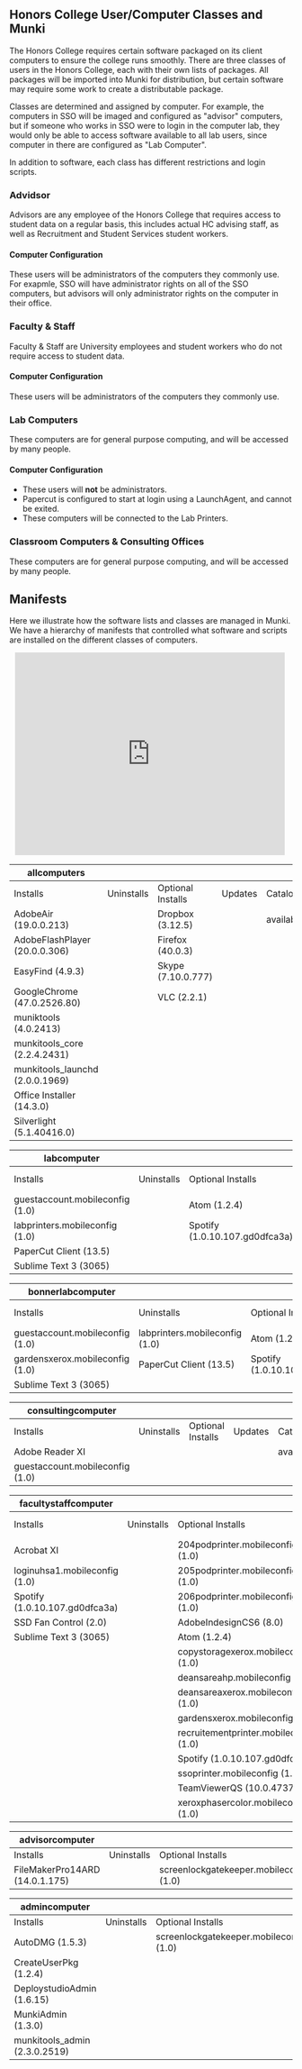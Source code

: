 ## Honors College User/Computer Classes and Munki

The Honors College requires certain software packaged on its client computers to ensure the college runs smoothly. There are three classes of users in the Honors College, each with their own lists of packages. All packages will be imported into Munki for distribution, but certain software may require some work to create a distributable package.

Classes are determined and assigned by computer. For example, the computers in SSO will be imaged and configured as "advisor" computers, but if someone who works in SSO were to login in the computer lab, they would only be able to access software available to all lab users, since computer in there are configured as "Lab Computer".

In addition to software, each class has different restrictions and login scripts.

### Advidsor

Advisors are any employee of the Honors College that requires access to student data on a regular basis, this includes actual HC advising staff, as well as Recruitment and Student Services student workers.

#### Computer Configuration
These users will be administrators of the computers they commonly use. For exapmle, SSO will have administrator rights on all of the SSO computers, but advisors will only administrator rights on the computer in their office.

### Faculty & Staff

Faculty & Staff are University employees and student workers who do not require access to student data.

#### Computer Configuration
These users will be administrators of the computers they commonly use.

### Lab Computers

These computers are for general purpose computing, and will be accessed by many people.

#### Computer Configuration
- These users will **not** be administrators.
- Papercut is configured to start at login using a LaunchAgent, and cannot be exited.
- These computers will be connected to the Lab Printers.

### Classroom Computers & Consulting Offices

These computers are for general purpose computing, and will be accessed by many people.

## Manifests

Here we illustrate how the software lists and classes are managed in Munki. We have a hierarchy of manifests that controlled what software and scripts are installed on the different classes of computers.

<div style="width: 480px; height: 360px; margin: 10px; position: relative;"><iframe allowfullscreen frameborder="0" style="width:480px; height:360px" src="https://www.lucidchart.com/documents/embeddedchart/28cc149b-ad34-4479-b628-2c8b098de765" id="30qdae92R_YY"></iframe></div>

| allcomputers                    |                                |                                   |         |           |                      |            |
|---------------------------------|--------------------------------|-----------------------------------|---------|-----------|----------------------|------------|
| Installs                        | Uninstalls                     | Optional Installs                 | Updates | Catalogs  | Included Manifests   | Conditions |
| AdobeAir (19.0.0.213)           |                                | Dropbox (3.12.5)                  |         | available |                      |            |
| AdobeFlashPlayer (20.0.0.306)   |                                | Firefox (40.0.3)                  |         |           |                      |            |
| EasyFind (4.9.3)                |                                | Skype (7.10.0.777)                |         |           |                      |            |
| GoogleChrome (47.0.2526.80)     |                                | VLC (2.2.1)                       |         |           |                      |            |
| muniktools (4.0.2413)           |                                |                                   |         |           |                      |            |
| munkitools_core (2.2.4.2431)    |                                |                                   |         |           |                      |            |
| munkitools_launchd (2.0.0.1969) |                                |                                   |         |           |                      |            |
| Office Installer (14.3.0)       |                                |                                   |         |           |                      |            |
| Silverlight (5.1.40416.0)       |                                |                                   |         |           |                      |            |

| labcomputer                     |                                |                                   |         |           |                      |            |
|---------------------------------|--------------------------------|-----------------------------------|---------|-----------|----------------------|------------|
| Installs                        | Uninstalls                     | Optional Installs                 | Updates | Catalogs  | Included Manifests   | Conditions |
| guestaccount.mobileconfig (1.0) |                                | Atom (1.2.4)                      |         | available | allcomputers         |            |
| labprinters.mobileconfig (1.0)  |                                | Spotify (1.0.10.107.gd0dfca3a)    |         |           |                      |            |
| PaperCut Client (13.5)          |                                |                                   |         |           |                      |            |
| Sublime Text 3 (3065)           |                                |                                   |         |           |                      |            |

| bonnerlabcomputer               |                                |                                   |         |           |                      |            |
|---------------------------------|--------------------------------|-----------------------------------|---------|-----------|----------------------|------------|
| Installs                        | Uninstalls                     | Optional Installs                 | Updates | Catalogs  | Included Manifests   | Conditions |
| guestaccount.mobileconfig (1.0) | labprinters.mobileconfig (1.0) | Atom (1.2.4)                      |         | available | allcomputers         |            |
| gardensxerox.mobileconfig (1.0) | PaperCut Client (13.5)         | Spotify (1.0.10.107.gd0dfca3a)    |         |           |                      |            |
| Sublime Text 3 (3065)           |                                |                                   |         |           |                      |            |

| consultingcomputer              |                          |                                   |         |           |                      |            |
|---------------------------------|--------------------------|-----------------------------------|---------|-----------|----------------------|------------|
| Installs                        | Uninstalls               | Optional Installs                 | Updates | Catalogs  | Included Manifests   | Conditions |
| Adobe Reader XI                 |                          |                                   |         | available | allcomputers         |            |
| guestaccount.mobileconfig (1.0) |                          |                                   |         |           |                      |            |

| facultystaffcomputer            |                          |                                        |         |           |                      |            |
|---------------------------------|--------------------------|----------------------------------------|---------|-----------|----------------------|------------|
| Installs                        | Uninstalls               | Optional Installs                      | Updates | Catalogs  | Included Manifests   | Conditions |
| Acrobat XI                      |                          | 204podprinter.mobileconfig (1.0)       |         | available | allcomputers         |            |
| loginuhsa1.mobileconfig (1.0)   |                          | 205podprinter.mobileconfig (1.0)       |         |           |                      |            |
| Spotify (1.0.10.107.gd0dfca3a)  |                          | 206podprinter.mobileconfig (1.0)       |         |           |                      |            |
| SSD Fan Control (2.0)           |                          | AdobeIndesignCS6 (8.0)                 |         |           |                      |            |
| Sublime Text 3 (3065)           |                          | Atom (1.2.4)                           |         |           |                      |            |
|                                 |                          | copystoragexerox.mobileconfig (1.0)    |         |           |                      |            |
|                                 |                          | deansareahp.mobileconfig (1.0)         |         |           |                      |            |
|                                 |                          | deansareaxerox.mobileconfig (1.0)      |         |           |                      |            |
|                                 |                          | gardensxerox.mobileconfig (1.0)        |         |           |                      |            |
|                                 |                          | recruitementprinter.mobileconfig (1.0) |         |           |                      |            |
|                                 |                          | Spotify (1.0.10.107.gd0dfca3a)         |         |           |                      |            |
|                                 |                          | ssoprinter.mobileconfig (1.0)          |         |           |                      |            |
|                                 |                          | TeamViewerQS (10.0.47374)              |         |           |                      |            |
|                                 |                          | xeroxphasercolor.mobileconfig (1.0)    |         |           |                      |            |

| advisorcomputer                |                          |                                         |         |           |                      |            |
|--------------------------------|--------------------------|-----------------------------------------|---------|-----------|----------------------|------------|
| Installs                       | Uninstalls               | Optional Installs                       | Updates | Catalogs  | Included Manifests   | Conditions |
| FileMakerPro14ARD (14.0.1.175) |                          | screenlockgatekeeper.mobileconfig (1.0) |         | available | facultystaffcomputer |            |

| admincomputer                |                          |                                        |         |           |                      |            |
|------------------------------|--------------------------|----------------------------------------|---------|-----------|----------------------|------------|
| Installs                     | Uninstalls               | Optional Installs                      | Updates | Catalogs  | Included Manifests   | Conditions |
| AutoDMG (1.5.3)              |                          | screenlockgatekeeper.mobileconfig (1.0)|         | available | facultystaffcomputer |            |
| CreateUserPkg (1.2.4)        |                          |                                        |         |           |                      |            |
| DeploystudioAdmin (1.6.15)   |                          |                                        |         |           |                      |            |
| MunkiAdmin (1.3.0)           |                          |                                        |         |           |                      |            |
| munkitools_admin (2.3.0.2519)|                          |                                        |         |           |                      |            |
